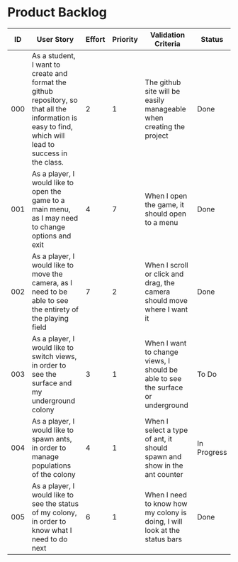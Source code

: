 # Product Backlog

| ID | User Story | Effort | Priority | Validation Criteria | Status |
|----|------------|--------|----------|---------------------|--------|
| 000 | As a student, I want to create and format the github repository, so that all the information is easy to find, which will lead to success in the class. | 2 | 1 | The github site will be easily manageable when creating the project | Done |
| 001 | As a player, I would like to open the game to a main menu, as I may need to change options and exit | 4 | 7 | When I open the game, it should open to a menu | Done |
| 002 | As a player, I would like to move the camera, as I need to be able to see the entirety of the playing field | 7 | 2 | When I scroll or click and drag, the camera should move where I want it | Done |
| 003 | As a player, I would like to switch views, in order to see the surface and my underground colony | 3 | 1 | When I want to change views, I should be able to see the surface or underground | To Do | 
| 004 | As a player, I would like to spawn ants, in order to manage populations of the colony | 4 | 1 | When I select a type of ant, it should spawn and show in the ant counter | In Progress |
| 005 | As a player, I would like to see the status of my colony, in order to know what I need to do next | 6 | 1 | When I need to know how my colony is doing, I will look at the status bars | Done |
